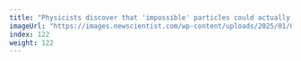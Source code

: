 ```yaml
---
title: "Physicists discover that 'impossible' particles could actually be real"
imageUrl: "https://images.newscientist.com/wp-content/uploads/2025/01/08124942/SEI_235356737.jpg?width=788"
index: 122
weight: 122
---
```

